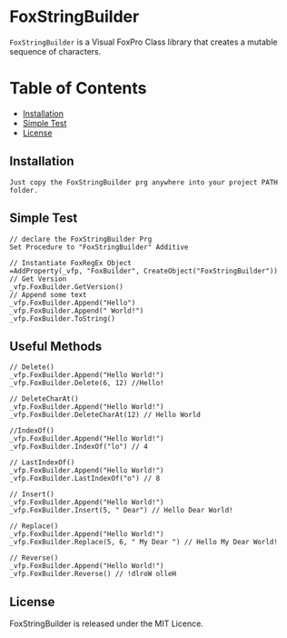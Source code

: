 # FoxStringBuilder
`FoxStringBuilder` is a Visual FoxPro Class library that creates a mutable sequence of characters.

# Table of Contents

- [Installation](#installation)
- [Simple Test](#simple-test)
- [License](#license)


## Installation

```
Just copy the FoxStringBuilder prg anywhere into your project PATH folder.
```

## Simple Test
```xBase
// declare the FoxStringBuilder Prg
Set Procedure to "FoxStringBuilder" Additive

// Instantiate FoxRegEx Object
=AddProperty(_vfp, "FoxBuilder", CreateObject("FoxStringBuilder"))
// Get Version
_vfp.FoxBuilder.GetVersion()
// Append some text
_vfp.FoxBuilder.Append("Hello")
_vfp.FoxBuilder.Append(" World!")
_vfp.FoxBuilder.ToString()
```
## Useful Methods
```xBase
// Delete()
_vfp.FoxBuilder.Append("Hello World!")
_vfp.FoxBuilder.Delete(6, 12) //Hello!

// DeleteCharAt()
_vfp.FoxBuilder.Append("Hello World!")
_vfp.FoxBuilder.DeleteCharAt(12) // Hello World

//IndexOf()
_vfp.FoxBuilder.Append("Hello World!")
_vfp.FoxBuilder.IndexOf("lo") // 4

// LastIndexOf()
_vfp.FoxBuilder.Append("Hello World!")
_vfp.FoxBuilder.LastIndexOf("o") // 8

// Insert()
_vfp.FoxBuilder.Append("Hello World!")
_vfp.FoxBuilder.Insert(5, " Dear") // Hello Dear World!

// Replace()
_vfp.FoxBuilder.Append("Hello World!")
_vfp.FoxBuilder.Replace(5, 6, " My Dear ") // Hello My Dear World!

// Reverse()
_vfp.FoxBuilder.Append("Hello World!")
_vfp.FoxBuilder.Reverse() // !dlroW olleH

```
## License

FoxStringBuilder is released under the MIT Licence.
